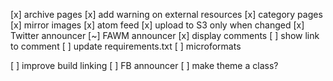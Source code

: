 [x] archive pages
[x] add warning on external resources
[x] category pages
[x] mirror images
[x] atom feed
[x] upload to S3 only when changed
[x] Twitter announcer
[~] FAWM announcer
[x] display comments
[ ] show link to comment
[ ] update requirements.txt
[ ] microformats

[ ] improve build linking
[ ] FB announcer
[ ] make theme a class?
